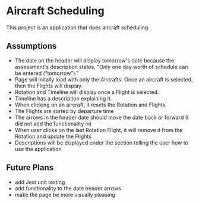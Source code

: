 # Aircraft Scheduling

This project is an application that does aircraft scheduling.

## Assumptions

- The date on the header will display tomorrow's date because the assessment's description states, "Only one day worth of schedule can be entered (“tomorrow”)."
- Page will initally load with only the Aircrafts. Once an aircraft is selected, then the Flights will display.
- Rotation and Timeline will display once a Flight is selected.
- Timeline has a description explaining it.
- When clicking on an aircraft, it resets the Rotation and Flights.
- The Flights are sorted by departure time
- The arrows in the header date should move the date back or forward (I did not add the functionality in)
- When user clicks on the last Rotation Flight, it will remove it from the Rotation and update the Flights
- Descriptions will be displayed under the section telling the user how to use the application

## Future Plans

- add Jest unit testing
- add functionality to the date header arrows
- make the page be more visually pleasing
